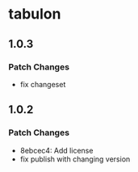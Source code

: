 # tabulon

## 1.0.3

### Patch Changes

- fix changeset

## 1.0.2

### Patch Changes

- 8ebcec4: Add license
- fix publish with changing version
